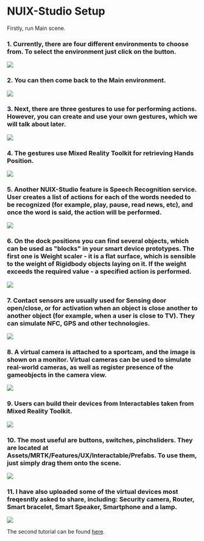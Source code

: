 # NUIX-Studio Setup

Firstly, run Main scene.
### 1. Currently, there are four different environments to choose from. To select the environment just click on the button.
![](https://github.com/FedorIvachev/IoThingsLab-ReadmeFiles/blob/master/Tutorials/NUIX-Tutorial-Pictures/NUIX-Tutorial-1.png)

### 2. You can then come back to the Main environment.
![](https://github.com/FedorIvachev/IoThingsLab-ReadmeFiles/blob/master/Tutorials/NUIX-Tutorial-Pictures/NUIX-Tutorial-3.png)

### 3. Next, there are three gestures to use for performing actions. However, you can create and use your own gestures, which we will talk about later.
![](https://github.com/FedorIvachev/IoThingsLab-ReadmeFiles/blob/master/Tutorials/NUIX-Tutorial-Pictures/NUIX-Tutorial-4.png)

### 4. The gestures use Mixed Reality Toolkit for retrieving Hands Position.
![](https://github.com/FedorIvachev/IoThingsLab-ReadmeFiles/blob/master/Tutorials/NUIX-Tutorial-Pictures/NUIX-Tutorial-5.png)

### 5. Another NUIX-Studio feature is Speech Recognition service. User creates a list of actions for each of the words needed to be recognized (for example, play, pause, read news, etc), and once the word is said, the action will be performed.
![](https://github.com/FedorIvachev/IoThingsLab-ReadmeFiles/blob/master/Tutorials/NUIX-Tutorial-Pictures/NUIX-Tutorial-6.png)

### 6. On the dock positions you can find several objects, which can be used as "blocks" in your smart device prototypes. The first one is Weight scaler - it is a flat surface, which is sensible to the weight of Rigidbody objects laying on it. If the weight exceeds the required value - a specified action is  performed.
![](https://github.com/FedorIvachev/IoThingsLab-ReadmeFiles/blob/master/Tutorials/NUIX-Tutorial-Pictures/NUIX-Tutorial-7.png)

### 7. Contact sensors are usually used for Sensing door open/close, or for activation when an object is close another to another object (for example, when a user is close to TV). They can simulate NFC, GPS and other technologies.
![](https://github.com/FedorIvachev/IoThingsLab-ReadmeFiles/blob/master/Tutorials/NUIX-Tutorial-Pictures/NUIX-Tutorial-8.png)

### 8. A virtual camera is attached to a sportcam, and the image is shown on a monitor. Virtual cameras can be used to simulate real-world cameras, as well as register presence of the gameobjects in the camera view.
![](https://github.com/FedorIvachev/IoThingsLab-ReadmeFiles/blob/master/Tutorials/NUIX-Tutorial-Pictures/NUIX-Tutorial-9.png)

### 9. Users can build their devices from Interactables taken from Mixed Reality Toolkit.
![](https://github.com/FedorIvachev/IoThingsLab-ReadmeFiles/blob/master/Tutorials/NUIX-Tutorial-Pictures/NUIX-Tutorial-10.png)

### 10. The most useful are buttons, switches, pinchsliders. They are located at Assets/MRTK/Features/UX/Interactable/Prefabs. To use them, just simply drag them onto the scene.
![](https://github.com/FedorIvachev/IoThingsLab-ReadmeFiles/blob/master/Tutorials/NUIX-Tutorial-Pictures/NUIX-Tutorial-11.png)

### 11. I have also uploaded some of the virtual devices most freqesntly asked to share, including: Security camera, Router, Smart bracelet, Smart Speaker, Smartphone and a lamp.
![](https://github.com/FedorIvachev/IoThingsLab-ReadmeFiles/blob/master/Tutorials/NUIX-Tutorial-Pictures/NUIX-Tutorial-12.png)

The second tutorial can be found [here]().
